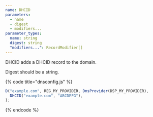 ```yaml
---
name: DHCID
parameters:
  - name
  - digest
  - modifiers...
parameter_types:
  name: string
  digest: string
  "modifiers...": RecordModifier[]
---
```


DHCID adds a DHCID record to the domain.

Digest should be a string.

{% code title="dnsconfig.js" %}
```javascript
D("example.com", REG_MY_PROVIDER, DnsProvider(DSP_MY_PROVIDER),
  DHCID("example.com", "ABCDEFG"),
);
```
{% endcode %}

